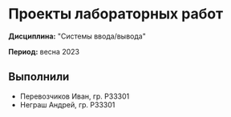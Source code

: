 # Проекты лабораторных работ

**Дисциплина:** "Системы ввода/вывода"

**Период:** весна 2023

## Выполнили

- Перевозчиков Иван, гр. P33301
- Неграш Андрей, гр. P33301
